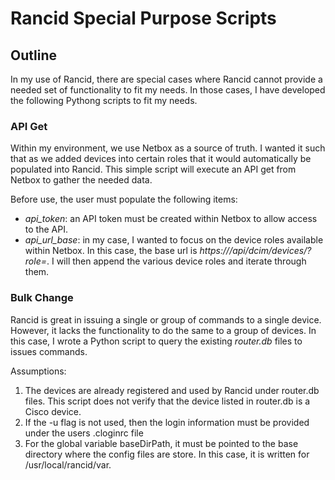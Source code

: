 # Rancid Special Purpose Scripts

## Outline
In my use of Rancid, there are special cases where Rancid cannot provide a needed set of functionality to fit my needs.  In those cases, I have developed the following Pythong scripts to fit my needs.

### API Get
Within my environment, we use Netbox as a source of truth.  I wanted it such that as we added devices into certain roles that it would automatically be populated into Rancid.  This simple script will execute an API get from Netbox to gather the needed data.  

Before use, the user must populate the following items:

+ *api_token*: an API token must be created within Netbox to allow access to the API.  
+ *api_url_base*: in my case, I wanted to focus on the device roles available within Netbox.  In this case, the base url is *https://<URL>/api/dcim/devices/?role=*.  I will then append the various device roles and iterate through them.  

### Bulk Change
Rancid is great in issuing a single or group of commands to a single device.  However, it lacks the functionality to do the same to a group of devices.  In this case, I wrote a Python script to query the existing *router.db* files to issues commands.  

Assumptions:

1. The devices are already registered and used by Rancid under router.db files.  This script does not verify that the device listed in router.db is a Cisco device.
2. If the -u flag is not used, then the login information must be provided under the users .cloginrc file 
3. For the global variable baseDirPath, it must be pointed to the base directory where the config files are store. In this case, it is written for /usr/local/rancid/var. 

